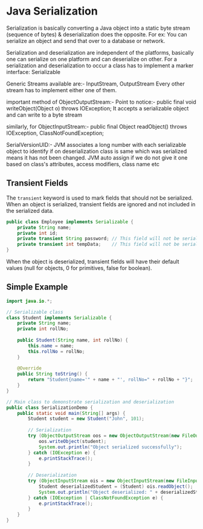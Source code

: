 # Java Serialization

Serialization is basically converting a Java object into a static byte stream (sequence of bytes) & deserialization does the opposite. For ex: You can serialize an object and send that over to a database or network.

Serialization and deserialization are independent of the platforms, basically one can serialize on one platform and can deserialize on other. For a serialization and deserialization to occur a class has to implement a marker interface: Serializable

Generic Streams available are:- InputStream, OutputStream
Every other stream has to implement either one of them.

important method of ObjectOutputStream:-
Point to notice:-
public final void writeObject(Object o) throws IOException;
It accepts a serializable object and can write to a byte stream

similarly, for ObjectInputStream:-
public final Object readObject() throws IOException, ClassNotFoundException;



SerialVersionUID:- JVM associates a long number with each serializable object to identify if on deserialization class is same which was serialized means it has not been changed. JVM auto assign if we do not give it one based on class's attributes, access modifiers, class name etc

## Transient Fields

The `transient` keyword is used to mark fields that should not be serialized. When an object is serialized, transient fields are ignored and not included in the serialized data.

```java
public class Employee implements Serializable {
    private String name;
    private int id;
    private transient String password; // This field will not be serialized
    private transient int tempData;    // This field will not be serialized
}
```

When the object is deserialized, transient fields will have their default values (null for objects, 0 for primitives, false for boolean).

## Simple Example

```java
import java.io.*;

// Serializable class
class Student implements Serializable {
    private String name;
    private int rollNo;
    
    public Student(String name, int rollNo) {
        this.name = name;
        this.rollNo = rollNo;
    }
    
    @Override
    public String toString() {
        return "Student{name='" + name + "', rollNo=" + rollNo + "}";
    }
}

// Main class to demonstrate serialization and deserialization
public class SerializationDemo {
    public static void main(String[] args) {
        Student student = new Student("John", 101);
        
        // Serialization
        try (ObjectOutputStream oos = new ObjectOutputStream(new FileOutputStream("student.ser"))) {
            oos.writeObject(student);
            System.out.println("Object serialized successfully");
        } catch (IOException e) {
            e.printStackTrace();
        }
        
        // Deserialization
        try (ObjectInputStream ois = new ObjectInputStream(new FileInputStream("student.ser"))) {
            Student deserializedStudent = (Student) ois.readObject();
            System.out.println("Object deserialized: " + deserializedStudent);
        } catch (IOException | ClassNotFoundException e) {
            e.printStackTrace();
        }
    }
}
```


